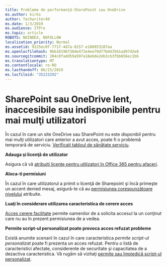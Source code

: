 ```yaml
---
title: Probleme de performanţă-SharePoint sau OneDrive
ms.author: kirks
author: Techwriter40
ms.date: 1/3/2019
ms.audience: ITPro
ms.topic: article
ROBOTS: NOINDEX, NOFOLLOW
localization_priority: Normal
ms.assetid: 9225ec0f-771f-4d7a-8157-e188953107aa
ms.openlocfilehash: 9bb18196f38de473e4ee79d77bd43561ad9742e0
ms.sourcegitcommit: 204c8fadd59a597a18ebde24b3c63fbb656ec1b6
ms.translationtype: MT
ms.contentlocale: ro-RO
ms.lasthandoff: 06/25/2019
ms.locfileid: "35223292"
---
```

# <a name="sharepoint-or-onedrive-slow-inaccessible-or-unavailable-for-multiple-users"></a>SharePoint sau OneDrive lent, inaccesibile sau indisponibile pentru mai mulţi utilizatori

În cazul în care un site OneDrive sau SharePoint nu este disponibil pentru mai mulţi utilizatori care anterior a avut acces, poate fi o problemă temporară de serviciu. [Verificaţi tabloul de sănătate serviciu](https://portal.office.com/adminportal/home#/servicehealth).

**Adauga şi licenţă de utilizator**

Asigura că vă [atribuiţi licenţe pentru utilizatori în Office 365 pentru afaceri](https://docs.microsoft.com/office365/admin/subscriptions-and-billing/assign-licenses-to-users?view=o365-worldwide&amp;tabs=One).


**Aloca-ti permisiuni**

În cazul în care utilizatorul a primit o licenţă de Sharepoint şi încă primeşte un accent denied mesaj, asigură-te că au [permisiunea corespunzătoare nivelului](https://docs.microsoft.com/sharepoint/understanding-permission-levels) atribuite.

**Luaţi în considerare utilizarea caracteristica de cerere acces**

[Acces cerere facilitate](https://support.office.com/article/Set-up-and-manage-access-requests-94B26E0B-2822-49D4-929A-8455698654B3) permite oamenilor de a solicita accesul la un conţinut care nu au în prezent permisiunea de a vedea.

**Permite script-ul personalizat poate provoca acces refuzat probleme**

Există anumite scenarii în cazul în care caracteristica *permite script-ul personalizat* poate fi prezenta un acces refuzat. Pentru o listă de caracteristici afectate, considerente de securitate şi capacitatea de a dezactiva caracteristica. Vă rugăm să vizitaţi [permite sau împiedică script-ul personalizat](https://docs.microsoft.com/sharepoint/allow-or-prevent-custom-script).

